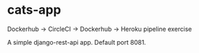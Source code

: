 # cats-app
Dockerhub -> CircleCI -> Dockerhub -> Heroku pipeline exercise

A simple django-rest-api app. Default port 8081.
